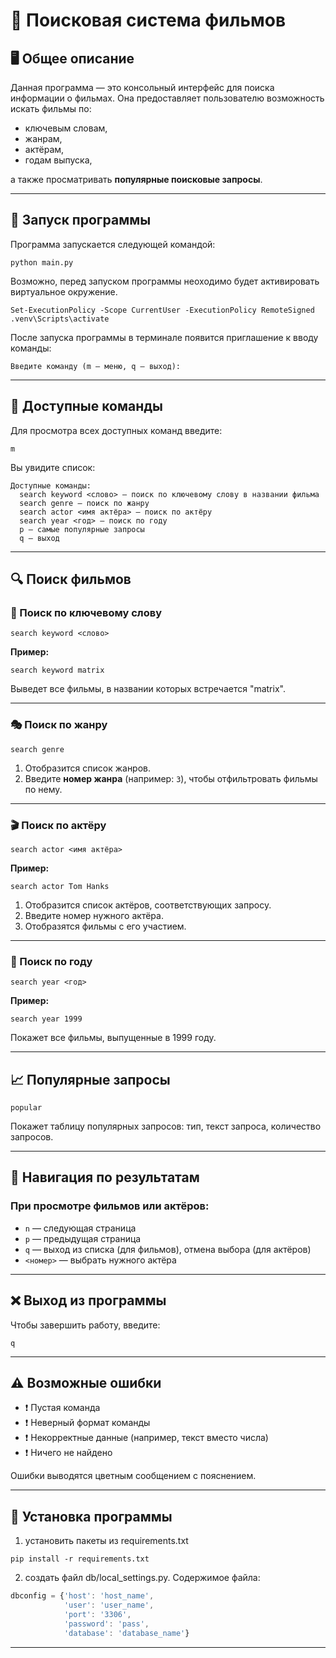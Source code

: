 
# 📘 Поисковая система фильмов

## 🖥️ Общее описание

Данная программа — это консольный интерфейс для поиска информации о фильмах. Она предоставляет пользователю возможность искать фильмы по:

- ключевым словам,
- жанрам,
- актёрам,
- годам выпуска,

а также просматривать **популярные поисковые запросы**.

---

## 🔧 Запуск программы

Программа запускается следующей командой:

```
python main.py
```
Возможно, перед запуском программы неоходимо будет активировать виртуальное окружение.

```
Set-ExecutionPolicy -Scope CurrentUser -ExecutionPolicy RemoteSigned
.venv\Scripts\activate
```

После запуска программы в терминале появится приглашение к вводу команды:

```
Введите команду (m — меню, q — выход):
```

---

## 📜 Доступные команды

Для просмотра всех доступных команд введите:

```
m
```

Вы увидите список:

```
Доступные команды:
  search keyword <слово> — поиск по ключевому слову в названии фильма
  search genre — поиск по жанру
  search actor <имя актёра> — поиск по актёру
  search year <год> — поиск по году
  p — самые популярные запросы
  q — выход
```

---

## 🔍 Поиск фильмов

### 🔑 Поиск по ключевому слову

```
search keyword <слово>
```

**Пример:**
```
search keyword matrix
```

Выведет все фильмы, в названии которых встречается "matrix".

---

### 🎭 Поиск по жанру

```
search genre
```

1. Отобразится список жанров.
2. Введите **номер жанра** (например: `3`), чтобы отфильтровать фильмы по нему.

---

### 🎬 Поиск по актёру

```
search actor <имя актёра>
```

**Пример:**
```
search actor Tom Hanks
```

1. Отобразится список актёров, соответствующих запросу.
2. Введите номер нужного актёра.
3. Отобразятся фильмы с его участием.

---

### 📆 Поиск по году

```
search year <год>
```

**Пример:**
```
search year 1999
```

Покажет все фильмы, выпущенные в 1999 году.

---

## 📈 Популярные запросы

```
popular
```

Покажет таблицу популярных запросов: тип, текст запроса, количество запросов.

---

## 📄 Навигация по результатам

### При просмотре фильмов или актёров:

- `n` — следующая страница
- `p` — предыдущая страница
- `q` — выход из списка (для фильмов), отмена выбора (для актёров)
- `<номер>` — выбрать нужного актёра

---

## ❌ Выход из программы

Чтобы завершить работу, введите:

```
q
```

---

## ⚠️ Возможные ошибки

- ❗ Пустая команда
- ❗ Неверный формат команды
- ❗ Некорректные данные (например, текст вместо числа)
- ❗ Ничего не найдено

Ошибки выводятся цветным сообщением с пояснением.

---

## 🧩 Установка программы

1. установить пакеты из requirements.txt

```
pip install -r requirements.txt
```

2. создать файл db/local_settings.py.
Содержимое файла:

```js
dbconfig = {'host': 'host_name',
            'user': 'user_name',
            'port': '3306',
            'password': 'pass',
            'database': 'database_name'}
```

---
